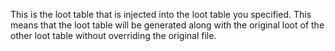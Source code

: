 This is the loot table that is injected into the loot table you specified.
This means that the loot table will be generated along with the original loot
of the other loot table without overriding the original file.